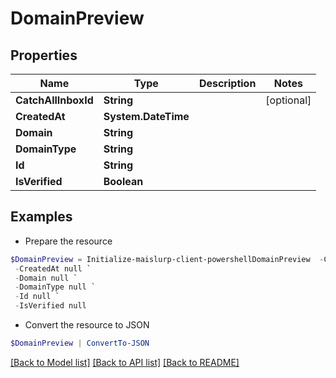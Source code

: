 # DomainPreview
## Properties

Name | Type | Description | Notes
------------ | ------------- | ------------- | -------------
**CatchAllInboxId** | **String** |  | [optional] 
**CreatedAt** | **System.DateTime** |  | 
**Domain** | **String** |  | 
**DomainType** | **String** |  | 
**Id** | **String** |  | 
**IsVerified** | **Boolean** |  | 

## Examples

- Prepare the resource
```powershell
$DomainPreview = Initialize-maislurp-client-powershellDomainPreview  -CatchAllInboxId null `
 -CreatedAt null `
 -Domain null `
 -DomainType null `
 -Id null `
 -IsVerified null
```

- Convert the resource to JSON
```powershell
$DomainPreview | ConvertTo-JSON
```

[[Back to Model list]](../README#documentation-for-models) [[Back to API list]](../README#documentation-for-api-endpoints) [[Back to README]](../README)

